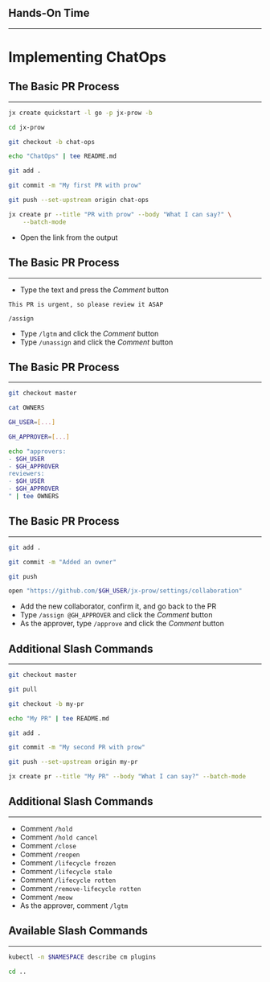 ## Hands-On Time

---

# Implementing ChatOps


## The Basic PR Process

---

```bash
jx create quickstart -l go -p jx-prow -b

cd jx-prow

git checkout -b chat-ops

echo "ChatOps" | tee README.md

git add .

git commit -m "My first PR with prow"

git push --set-upstream origin chat-ops

jx create pr --title "PR with prow" --body "What I can say?" \
    --batch-mode
```

* Open the link from the output


## The Basic PR Process

---

* Type the text and press the *Comment* button

```
This PR is urgent, so please review it ASAP

/assign
```

* Type `/lgtm` and click the *Comment* button
* Type `/unassign` and click the *Comment* button


## The Basic PR Process

---

```bash
git checkout master

cat OWNERS

GH_USER=[...]

GH_APPROVER=[...]

echo "approvers:
- $GH_USER
- $GH_APPROVER
reviewers:
- $GH_USER
- $GH_APPROVER
" | tee OWNERS
```


## The Basic PR Process

---

```bash
git add .

git commit -m "Added an owner"

git push

open "https://github.com/$GH_USER/jx-prow/settings/collaboration"
```

* Add the new collaborator, confirm it, and go back to the PR
* Type `/assign @GH_APPROVER` and click the *Comment* button
* As the approver, type `/approve` and click the *Comment* button


## Additional Slash Commands

---

```bash
git checkout master

git pull

git checkout -b my-pr

echo "My PR" | tee README.md

git add .

git commit -m "My second PR with prow"

git push --set-upstream origin my-pr

jx create pr --title "My PR" --body "What I can say?" --batch-mode
```


## Additional Slash Commands

---

* Comment `/hold`
* Comment `/hold cancel`
* Comment `/close`
* Comment `/reopen`
* Comment `/lifecycle frozen`
* Comment `/lifecycle stale`
* Comment `/lifecycle rotten`
* Comment `/remove-lifecycle rotten`
* Comment `/meow`
* As the approver, comment `/lgtm`


## Available Slash Commands

---

```bash
kubectl -n $NAMESPACE describe cm plugins

cd ..
```
